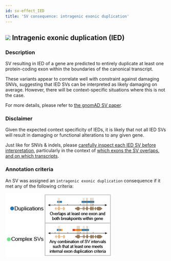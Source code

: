 ```yaml
---
id: sv-effect_IED
title: 'SV consequence: intragenic exonic duplication'
---
```


## ![](https://placehold.it/15/7459B2/000000?text=+) Intragenic exonic duplication (IED)

### Description

SV resulting in IED of a gene are predicted to entirely duplicate at least one protein-coding exon within the boundaries of the canonical transcript.  

These variants appear to correlate well with constraint against damaging SNVs, suggesting that IED SVs can be interpreted as likely damaging on average. However, there will be context-specific situations where this is not the case. 

For more details, please refer to [the gnomAD SV paper](https://broad.io/gnomad_sv).  

### Disclaimer

Given the expected context specificity of IEDs, it is likely that not all IED SVs will result in damaging or functional alterations to any given gene. 

Just like for SNVs & indels, please [carefully inspect each IED SV before interpretation](https://broad.io/gnomad_drugs), particularly in the context of [which exons the SV overlaps, and on which transcripts](https://broad.io/tx_annotation).

### Annotation criteria

An SV was assigned an `intragenic exonic duplication` consequence if it met any of the following criteria:

![Predicted loss-of-function (pLoF)](gnomAD_browser.effect_schematics_IED.png)    
